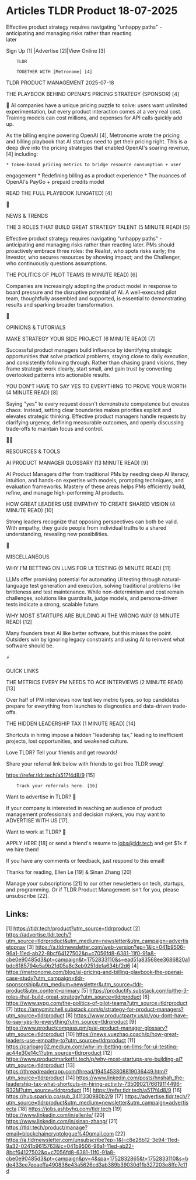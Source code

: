 # Articles TLDR Product 18-07-2025

Effective product strategy requires navigating "unhappy paths" -
anticipating and managing risks rather than reacting
later ‌ ‌ ‌ ‌ ‌ ‌ ‌ ‌ ‌ ‌ ‌ ‌ ‌ ‌ ‌ ‌ ‌ ‌ ‌ ‌ ‌ ‌ ‌ ‌ ‌ ‌  ‌ ‌ ‌ ‌ ‌ ‌ ‌ ‌ ‌ ‌ ‌ ‌ ‌ ‌ ‌ ‌ ‌ ‌ ‌ ‌ ‌ ‌ ‌ ‌ ‌ ‌ 


 Sign Up [1] |Advertise [2]|View Online [3] 

		TLDR

		TOGETHER WITH [Metronome] [4]

TLDR PRODUCT MANAGEMENT 2025-07-18

 THE PLAYBOOK BEHIND OPENAI'S PRICING STRATEGY (SPONSOR) [4] 

 🧩 AI companies have a unique pricing puzzle to solve: users want
unlimited experimentation, but every product interaction comes at a
very real cost. Training models can cost millions, and expenses for
API calls quickly add up.

As the billing engine powering OpenAI [4], Metronome wrote the pricing
and billing playbook that AI startups need to get their pricing
right. This is a deep dive into the pricing strategies that enabled
OpenAI's soaring revenue, [4] including:

 	* Token-based pricing metrics to bridge resource consumption + user
engagement
 	* Redefining billing as a product experience
 	* The nuances of OpenAI's PayGo + prepaid credits model

READ THE FULL PLAYBOOK (UNGATED) [4]

📱 

NEWS & TRENDS

 THE 3 ROLES THAT BUILD GREAT STRATEGY TALENT (5 MINUTE READ) [5] 

 Effective product strategy requires navigating "unhappy paths" -
anticipating and managing risks rather than reacting later. PMs should
proactively embrace three roles: the Realist, who spots risks early;
the Investor, who secures resources by showing impact; and the
Challenger, who continuously questions assumptions. 

 THE POLITICS OF PILOT TEAMS (9 MINUTE READ) [6] 

 Companies are increasingly adopting the product model in response to
board pressure and the disruptive potential of AI. A well-executed
pilot team, thoughtfully assembled and supported, is essential to
demonstrating results and sparking broader transformation. 

🚀 

OPINIONS & TUTORIALS

 MAKE STRATEGY YOUR SIDE PROJECT (6 MINUTE READ) [7] 

 Successful product managers build influence by identifying strategic
opportunities that solve practical problems, staying close to daily
execution, and consistently following through. Rather than chasing
grand visions, they frame strategic work clearly, start small, and
gain trust by converting overlooked patterns into actionable results. 

 YOU DON'T HAVE TO SAY YES TO EVERYTHING TO PROVE YOUR WORTH (4 MINUTE
READ) [8] 

 Saying "yes" to every request doesn't demonstrate competence but
creates chaos. Instead, setting clear boundaries makes priorities
explicit and elevates strategic thinking. Effective product managers
handle requests by clarifying urgency, defining measurable outcomes,
and openly discussing trade-offs to maintain focus and control. 

🧑‍💻 

RESOURCES & TOOLS

 AI PRODUCT MANAGER GLOSSARY (13 MINUTE READ) [9] 

 AI Product Managers differ from traditional PMs by needing deep AI
literacy, intuition, and hands-on expertise with models, prompting
techniques, and evaluation frameworks. Mastery of these areas helps
PMs efficiently build, refine, and manage high-performing AI products.


 HOW GREAT LEADERS USE EMPATHY TO CREATE SHARED VISION (4 MINUTE READ)
[10] 

 Strong leaders recognize that opposing perspectives can both be
valid. With empathy, they guide people from individual truths to a
shared understanding, revealing new possibilities. 

🎁 

MISCELLANEOUS

 WHY I'M BETTING ON LLMS FOR UI TESTING (9 MINUTE READ) [11] 

 LLMs offer promising potential for automating UI testing through
natural-language test generation and execution, solving traditional
problems like brittleness and test maintenance. While non-determinism
and cost remain challenges, solutions like guardrails, judge models,
and persona-driven tests indicate a strong, scalable future. 

 WHY MOST STARTUPS ARE BUILDING AI THE WRONG WAY (3 MINUTE READ) [12] 

 Many founders treat AI like better software, but this misses the
point. Outsiders win by ignoring legacy constraints and using AI to
reinvent what software should be. 

⚡ 

QUICK LINKS

 THE METRICS EVERY PM NEEDS TO ACE INTERVIEWS (2 MINUTE READ) [13] 

 Over half of PM interviews now test key metric types, so top
candidates prepare for everything from launches to diagnostics and
data-driven trade-offs. 

 THE HIDDEN LEADERSHIP TAX (1 MINUTE READ) [14] 

 Shortcuts in hiring impose a hidden "leadership tax," leading to
inefficient projects, lost opportunities, and weakened culture. 

Love TLDR? Tell your friends and get rewards!

 Share your referral link below with friends to get free TLDR swag! 

 https://refer.tldr.tech/a517f4d8/9 [15] 

		Track your referrals here. [16]

Want to advertise in TLDR? 📰

 If your company is interested in reaching an audience of product
management professionals and decision makers, you may want to
ADVERTISE WITH US [17]. 

Want to work at TLDR? 💼

 APPLY HERE [18] or send a friend's resume to jobs@tldr.tech and get
$1k if we hire them! 

 If you have any comments or feedback, just respond to this email! 

Thanks for reading, 
Ellen Le [19] & Sinan Zhang [20] 

 Manage your subscriptions [21] to our other newsletters on tech,
startups, and programming. Or if TLDR Product Management isn't for
you, please unsubscribe [22]. 

 

Links:
------
[1] https://tldr.tech/product?utm_source=tldrproduct
[2] https://advertise.tldr.tech/?utm_source=tldrproduct&utm_medium=newsletter&utm_campaign=advertisetopnav
[3] https://a.tldrnewsletter.com/web-version?ep=1&lc=041b9506-96a1-11ed-ab22-8bcf64127502&p=c7056fd8-6381-11f0-91a8-cbe0e90485d3&pt=campaign&t=1752833110&s=ead51a83568ee3686820a1bdc6185794e5a9b21d05a8c3eb9251defa634bf2d6
[4] https://metronome.com/blog/ai-pricing-and-billing-playbook-the-openai-case-study?utm_campaign=tldr-sponsorship&utm_medium=newsletter&utm_source=tldr-product&utm_content=primary
[5] https://productify.substack.com/p/the-3-roles-that-build-great-strategy?utm_source=tldrproduct
[6] https://www.svpg.com/the-politics-of-pilot-teams?utm_source=tldrproduct
[7] https://amycmitchell.substack.com/p/strategy-for-product-managers?utm_source=tldrproduct
[8] https://www.productparty.us/p/you-dont-have-to-say-yes-to-everything?utm_source=tldrproduct
[9] https://www.productcompass.pm/p/ai-product-manager-glossary?utm_source=tldrproduct
[10] https://news.yuezhao.coach/p/how-great-leaders-use-empathy-to?utm_source=tldrproduct
[11] https://carloarg02.medium.com/why-im-betting-on-llms-for-ui-testing-ac44e30e14c1?utm_source=tldrproduct
[12] https://www.productmarketfit.tech/p/why-most-startups-are-building-ai?utm_source=tldrproduct
[13] https://threadreaderapp.com/thread/1945453808819036449.html?utm_source=tldrproduct
[14] https://www.linkedin.com/posts/hnshah_the-leadership-tax-what-shortcuts-in-hiring-activity-7350902176619114496-R32M?utm_source=tldrproduct
[15] https://refer.tldr.tech/a517f4d8/9
[16] https://hub.sparklp.co/sub_3411330980b2/9
[17] https://advertise.tldr.tech/?utm_source=tldrproduct&utm_medium=newsletter&utm_campaign=advertisecta
[18] https://jobs.ashbyhq.com/tldr.tech
[19] https://www.linkedin.com/in/ellenle/
[20] https://www.linkedin.com/in/sinan-zhang/
[21] https://tldr.tech/product/manage?email=blockchaincryptologue%40gmail.com
[22] https://a.tldrnewsletter.com/unsubscribe?ep=1&l=c8e26b12-3e94-11ed-9a32-0241b9615763&lc=041b9506-96a1-11ed-ab22-8bcf64127502&p=c7056fd8-6381-11f0-91a8-cbe0e90485d3&pt=campaign&pv=4&spa=1752832865&t=1752833110&s=bde433ee7eeaeffa490836e43a5626cd3ab389b39030d1fb327203e8ffc7c11d